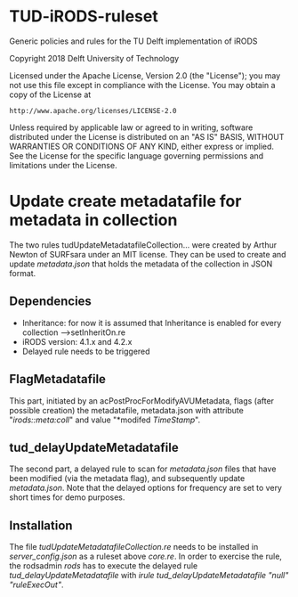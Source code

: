 # TUD-iRODS-ruleset
Generic policies and rules for the TU Delft implementation of iRODS

Copyright 2018 Delft University of Technology

Licensed under the Apache License, Version 2.0 (the "License");
you may not use this file except in compliance with the License.
You may obtain a copy of the License at

    http://www.apache.org/licenses/LICENSE-2.0

Unless required by applicable law or agreed to in writing, software
distributed under the License is distributed on an "AS IS" BASIS,
WITHOUT WARRANTIES OR CONDITIONS OF ANY KIND, either express or implied.
See the License for the specific language governing permissions and
limitations under the License.

# Update create metadatafile for metadata in collection

The two rules tudUpdateMetadatafileCollection... were created by Arthur Newton of SURFsara under an MIT license. They can be used to create and update *metadata.json* that holds the metadata of the collection in JSON format.

## Dependencies
- Inheritance: for now it is assumed that Inheritance is enabled for every collection -->setInheritOn.re
- iRODS version: 4.1.x and 4.2.x
- Delayed rule needs to be triggered


## FlagMetadatafile
This part, initiated by an acPostProcForModifyAVUMetadata, flags (after possible creation) the metadatafile, metadata.json with attribute "*irods::meta:coll*" and value "*modifed *TimeStamp*".

## tud_delayUpdateMetadatafile 
The second part, a delayed rule to scan for *metadata.json* files that have been modified (via the metadata flag), and subsequently update *metadata.json*. Note that the delayed options for frequency are set to very short times for demo purposes.

## Installation
The file *tudUpdateMetadatafileCollection.re*  needs to be installed in *server_config.json* as a ruleset above *core.re*. 
In order to exercise the rule, the rodsadmin *rods* has to execute the delayed rule *tud_delayUpdateMetadatafile* with *irule tud_delayUpdateMetadatafile "null" "ruleExecOut"*.
